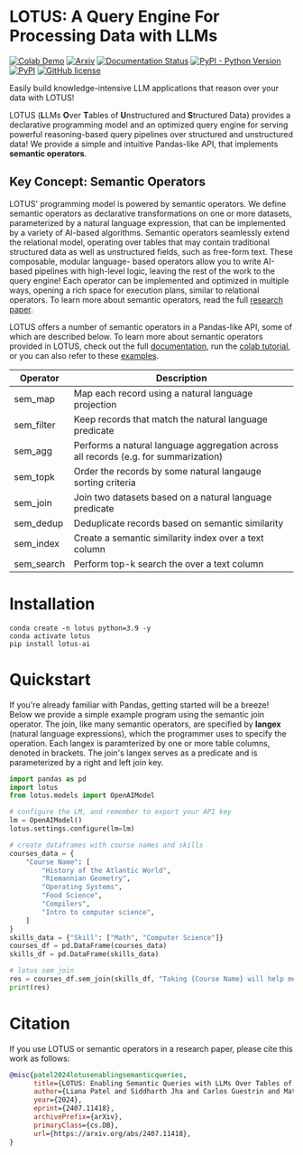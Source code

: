 # LOTUS:  A Query Engine For Processing Data with LLMs
<!--- BADGES: START --->
[![Colab Demo](https://colab.research.google.com/assets/colab-badge.svg)](https://colab.research.google.com/drive/1OzoJXH13aOwNOIEemClxzNCNYnqSGxVl?usp=sharing)
[![Arxiv](https://img.shields.io/badge/arXiv-2407.11418-B31B1B.svg)][#arxiv-paper-package]
[![Documentation Status](https://readthedocs.org/projects/lotus-ai/badge/?version=latest)](https://lotus-ai.readthedocs.io/en/latest/?badge=latest)
[![PyPI - Python Version](https://img.shields.io/pypi/pyversions/lotus-ai)][#pypi-package]
[![PyPI](https://img.shields.io/pypi/v/lotus-ai)][#pypi-package]
[![GitHub license](https://img.shields.io/badge/License-MIT-blu.svg)][#license-gh-package]

[#license-gh-package]: https://lbesson.mit-license.org/
[#arxiv-paper-package]: https://arxiv.org/abs/2407.11418
[#pypi-package]: https://pypi.org/project/lotus-ai/
<!--- BADGES: END --->

Easily build knowledge-intensive LLM applications that reason over your data with LOTUS!

LOTUS (**L**LMs **O**ver **T**ables of **U**nstructured and **S**tructured Data) provides a declarative programming model and an optimized query engine for serving powerful reasoning-based query pipelines over structured and unstructured data! We provide a simple and intuitive Pandas-like API, that implements **semantic operators**. 

## Key Concept: Semantic Operators
LOTUS' programming model is powered by semantic operators. We define semantic operators as declarative transformations on one or more datasets, parameterized by a natural language expression, that can be implemented by a variety of AI-based algorithms. Semantic operators seamlessly extend the relational model, operating over tables that may contain traditional structured data as well as unstructured fields, such as free-form text. These composable, modular language- based operators allow you to write AI-based pipelines with high-level logic, leaving the rest of the work to the query engine! Each operator can be implemented and optimized in multiple ways, opening a rich space for execution plans, similar to relational operators. To learn more about semantic operators, read the full [research paper](https://arxiv.org/abs/2407.11418).

LOTUS offers a number of semantic operators in a Pandas-like API, some of which are described below. To learn more about semantic operators provided in LOTUS, check out the full [documentation](https://lotus-ai.readthedocs.io/en/latest/), run the [colab tutorial](https://colab.research.google.com/drive/1OzoJXH13aOwNOIEemClxzNCNYnqSGxVl?usp=sharing), or you can also refer to these [examples](https://github.com/TAG-Research/lotus/tree/main/examples/op_examples).

| Operator   | Description                                     |
|------------|-------------------------------------------------|
| sem_map    | Map each record using a natural language projection                   |
| sem_filter | Keep records that match the natural language predicate                |
| sem_agg    | Performs a natural language aggregation across all records (e.g. for summarization)           |
| sem_topk   | Order the records by some natural langauge sorting criteria            |
| sem_join   | Join two datasets based on a natural language predicate        |
| sem_dedup  | Deduplicate records based on semantic similarity           |
| sem_index  | Create a semantic similarity index over a text column           |
| sem_search | Perform top-k search the over a text column          |


# Installation
```
conda create -n lotus python=3.9 -y
conda activate lotus
pip install lotus-ai
```

# Quickstart
If you're already familiar with Pandas, getting started will be a breeze! Below we provide a simple example program using the semantic join operator. The join, like many semantic operators, are specified by **langex** (natural language expressions), which the programmer uses to specify the operation. Each langex is paramterized by one or more table columns, denoted in brackets. The join's langex serves as a predicate and is parameterized by a right and left join key.
```python
import pandas as pd
import lotus
from lotus.models import OpenAIModel

# configure the LM, and remember to export your API key
lm = OpenAIModel()
lotus.settings.configure(lm=lm)

# create dataframes with course names and skills
courses_data = {
    "Course Name": [
        "History of the Atlantic World",
        "Riemannian Geometry",
        "Operating Systems",
        "Food Science",
        "Compilers",
        "Intro to computer science",
    ]
}
skills_data = {"Skill": ["Math", "Computer Science"]}
courses_df = pd.DataFrame(courses_data)
skills_df = pd.DataFrame(skills_data)

# lotus sem join 
res = courses_df.sem_join(skills_df, "Taking {Course Name} will help me learn {Skill}")
print(res)
```

# Citation
If you use LOTUS or semantic operators in a research paper, please cite this work as follows:
```bibtex
@misc{patel2024lotusenablingsemanticqueries,
      title={LOTUS: Enabling Semantic Queries with LLMs Over Tables of Unstructured and Structured Data},
      author={Liana Patel and Siddharth Jha and Carlos Guestrin and Matei Zaharia},
      year={2024},
      eprint={2407.11418},
      archivePrefix={arXiv},
      primaryClass={cs.DB},
      url={https://arxiv.org/abs/2407.11418},
}
```
